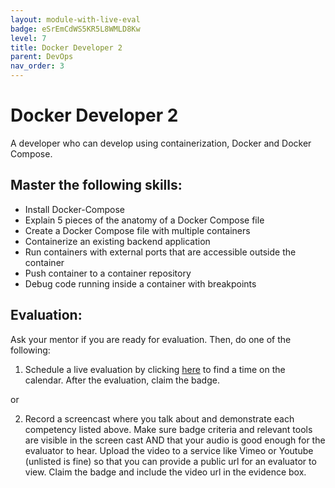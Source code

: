 ```yaml
---
layout: module-with-live-eval
badge: eSrEmCdWS5KR5L8WMLD8Kw
level: 7
title: Docker Developer 2
parent: DevOps
nav_order: 3
---
```

# Docker Developer 2

A developer who can develop using containerization, Docker and Docker Compose.

## Master the following skills:

- Install Docker-Compose
- Explain 5 pieces of the anatomy of a Docker Compose file
- Create a Docker Compose file with multiple containers
- Containerize an existing backend application
- Run containers with external ports that are accessible outside the container
- Push container to a container repository
- Debug code running inside a container with breakpoints

## Evaluation:

Ask your mentor if you are ready for evaluation. Then, do one of the following:

1. Schedule a live evaluation by clicking [here](https://api.logro.io/widget/appointment/codex-evals/full-stack) to find a time on the calendar. After the evaluation, claim the badge.

or

2. Record a screencast where you talk about and demonstrate each competency listed above. Make sure badge criteria and relevant tools are visible in the screen cast AND that your audio is good enough for the evaluator to hear. Upload the video to a service like Vimeo or Youtube (unlisted is fine) so that you can provide a public url for an evaluator to view. Claim the badge and include the video url in the evidence box.
